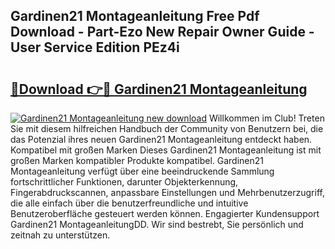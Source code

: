 ## Gardinen21 Montageanleitung Free Pdf Download - Part-Ezo New Repair Owner Guide - User Service Edition PEz4i

# <h2><a href="http://df88adq.blite.top/?on=Gardinen21+Montageanleitung">🔗Download 👉🔴 Gardinen21 Montageanleitung</a></h2>

[![Gardinen21 Montageanleitung new download](https://i.imgur.com/lujVjoI.png)](http://df88adq.blite.top/?on=Gardinen21+Montageanleitung)
Willkommen im Club! Treten Sie mit diesem hilfreichen Handbuch der Community von Benutzern bei, die das Potenzial ihres neuen Gardinen21 Montageanleitung entdeckt haben. Kompatibel mit großen Marken Dieses Gardinen21 Montageanleitung ist mit großen Marken kompatibler Produkte kompatibel. Gardinen21 Montageanleitung verfügt über eine beeindruckende Sammlung fortschrittlicher Funktionen, darunter Objekterkennung, Fingerabdruckscannen, anpassbare Einstellungen und Mehrbenutzerzugriff, die alle einfach über die benutzerfreundliche und intuitive Benutzeroberfläche gesteuert werden können. Engagierter Kundensupport Gardinen21 MontageanleitungDD. Wir sind bestrebt, Sie persönlich und zeitnah zu unterstützen.
